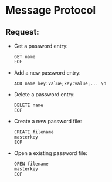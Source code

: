 # Message Protocol

## Request:
- Get a password entry:
  ```
  GET name
  EOF
  ```
- Add a new password entry:
  ```
  ADD name key:value;key:value;... \n
  ```
- Delete a password entry:
  ```
  DELETE name
  EOF
  ```
- Create a new password file:
  ```
  CREATE filename
  masterkey
  EOF
  ```
- Open a existing password file:
  ```
  OPEN filename
  masterkey
  EOF
  ```
